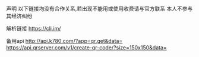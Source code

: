 声明
以下链接均没有合作关系,若出现不能用或使用收费请与官方联系
本人不参与其经济纠纷

解析链接
https://cli.im/

备用api
http://api.k780.com/?app=qr.get&data=
https://api.qrserver.com/v1/create-qr-code/?size=150x150&data=
